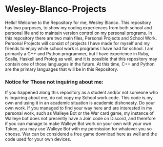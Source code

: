 # Wesley-Blanco-Projects

Hello! Welcome to the Repository for me, Wesley Blanco. This repository has two purposes, to show my coding experiences from both school and personal life and to maintain version control on my personal programs. In this repository there are two main files, Personal Projects and School Work. Personal Projects will consist of projects I have made for myself and my friends to enjoy while school work is programs I have had for school. I am primarily a C++ and Python programmer, but I have experience in Ruby, Scalla, Haskell and Prolog as well, and it is possible that this repository may contain one of those languages in the future. At this time, C++ and Python are the primary languages that will be in this Repository. 

### Notice for Those not inquiring about me: 

If you happened along this repository as a student and/or not someone who is inquiring about me, do not copy my School work code. This code is my own and using it in an academic situation is academic dishonesty. Do your own work. If you managed to find your way here and are interested in my personal work, such as Walleye Bot or the War card game, my instance of Walleye bot does not presently have a Join code on Discord, and therefore if you can manage to make Walleye Bot work on your own with your own Token, you may use Walleye Bot with my permission for whatever you so choose. War can be considered a free game download here as well and the code used for your own devices. 

